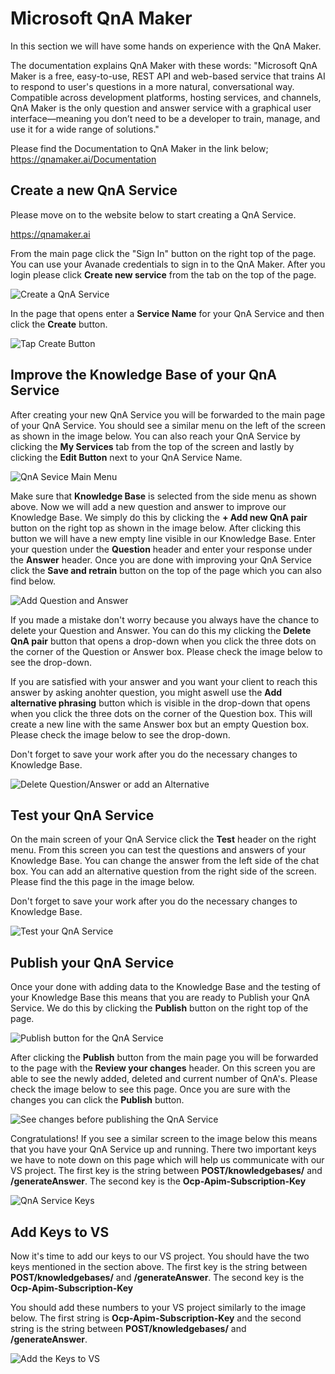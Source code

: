# Microsoft QnA Maker

In this section we will have some hands on experience with the QnA Maker. 

The documentation explains QnA Maker with these words: "Microsoft QnA Maker is a free, easy-to-use, REST API and web-based service that trains AI to respond to user's questions in a more natural, conversational way. Compatible across development platforms, hosting services, and channels, QnA Maker is the only question and answer service with a graphical user interface—meaning you don’t need to be a developer to train, manage, and use it for a wide range of solutions."

Please find the Documentation to QnA Maker in the link below;
https://qnamaker.ai/Documentation


## Create a new QnA Service

Please move on to the website below to start creating a QnA Service.

https://qnamaker.ai

From the main page click the "Sign In" button on the right top of the page. You can use your Avanade credentials to sign in to the QnA Maker. After you login please click **Create new service** from the tab on the top of the page. 

![Create a QnA Service](https://jrbrbq.by3302.livefilestore.com/y4mV_SBLAImv3w3E4iiW6b_Z6zhQnBr7JTHqgoqjPtcRDXUJKMG6-luQPL8pQJMmbn2c7RKXkO8mrHWuF49RUnVSvV1RYxFzcU4OdCO0o1DuaL1U3MTtulZzI6K8VY-spLMoMXj9zUApdRAl4-1QUISgeoqRKdhU9F-WdMgk--M-wLAVqCGbxP9wZaHqh9JtYdUVWpJRqZTaB0GnuFWdKgpNA?width=720&height=124&cropmode=none)

In the page that opens enter a **Service Name** for your QnA Service and then click the **Create** button.

![Tap Create Button](https://izveyg.by3302.livefilestore.com/y4mWxKN_wpI_BmmRa7FzREORE_VsQegSOXn17RmZU01tt1wZ2Vb6PilmcTUJ-hH8G9ksYJ7_SEaCOKjN6Z9CpopO06xvxpHVyYipSv-bCQpeXIKUnsqBbcAMpFopzurgJOTY1KhnWhmXtLvUIOojRrspKUIHA-3s81CT_jvz_Cdpj2B1r4Tus1FCszZyShLKPQWX_S3u17U-Dgmfd1O6b1--Q?width=920&height=276&cropmode=none)


## Improve the Knowledge Base of your QnA Service

After creating your new QnA Service you will be forwarded to the main page of your QnA Service. You should see a similar menu on the left of the screen as shown in the image below. You can also reach your QnA Service by clicking the **My Services** tab from the top of the screen and lastly by clicking the **Edit Button** next to your QnA Service Name.

![QnA Sevice Main Menu](https://8mycwa.by3302.livefilestore.com/y4mkKUpIQtiwgohxTtuyQqlzZ5MNHPLMZKc4HXPVi2AriI44B8czx-aXPE7A_eTBp8NSSIXfOQ0MXN6E12t2ZWquldMzplwt64zY638lJq2ugqF258KzdMEhQe-ljptxmXYmeUF2_ZAZl-TZT4FOoL7CWZX7EoVmeZtryFljalzTipuuWScjcZSCKpGy6hK9dzTDuokC8d7AOCk-Kyn_YoUig?width=304&height=316&cropmode=none)

Make sure that **Knowledge Base** is selected from the side menu as shown above. Now we will add a new question and answer to improve our Knowledge Base. We simply do this by clicking the **+ Add new QnA pair** button on the right top as shown in the image below. After clicking this button we will have a new empty line visible in our Knowledge Base. Enter your question under the **Question** header and enter your response under the **Answer** header. Once you are done with improving your QnA Service click the **Save and retrain** button on the top of the page which you can also find below.

![Add Question and Answer](https://yuagea.by3302.livefilestore.com/y4mmwHVrfYcGMpRCJQOHTU5QWF1a1drLTO_NZbeKMWoBBQFtDQBiRmhdoN3FvN2WSV_1FhfsAkxkcMOW5OknNvnv0MaMKwiDgtbLm_ASAv10HF1zlrAF5LY6ZJmlDTxhbnioBhHptas_zcVH-6NHfT0ta0rsshUJd02BKx1gnU87NknhYv3TYsk7RO9qqeLxSXC3NTrybJMJeOyGh28TEykRg?width=1232&height=398&cropmode=none)

If you made a mistake don't worry because you always have the chance to delete your Question and Answer. You can do this my clicking the **Delete QnA pair** button that opens a drop-down when you click the three dots on the corner of the Question or Answer box. Please check the image below to see the drop-down.

If you are satisfied with your answer and you want your client to reach this answer by asking anohter question, you might aswell use the **Add alternative phrasing** button which is visible in the drop-down that opens when you click the three dots on the corner of the Question box. This will create a new line with the same Answer box but an empty Question box. Please check the image below to see the drop-down.

Don't forget to save your work after you do the necessary changes to Knowledge Base. 

![Delete Question/Answer or add an Alternative](https://x2tf1q.by3302.livefilestore.com/y4mD3LEF94-f7x6P3qo94gOpNKvb9JlHUOGZcbyWKB9H0GryRPplqKOspSUzq-bOyIMmd4ySp7Sapkr4HwJjd1oKx1aoUwDgKgIXZNp9UPi-3DDjjhoxm-QwaGus6ucV8Ed_PNS5ywlJkr0Wz2wvOzE9-UTdkCxOVK6t_tAjQySPMroLFB0vTQ38UVWLUlq-vGOireE_60Dhy6YjhnhVSZanA?width=770&height=435&cropmode=none)


## Test your QnA Service

On the main screen of your QnA Service click the **Test** header on the right menu. From this screen you can test the questions and answers of your Knowledge Base. You can change the answer from the left side of the chat box. You can add an alternative question from the right side of the screen. Please find the this page in the image below.

Don't forget to save your work after you do the necessary changes to Knowledge Base. 

![Test your QnA Service](https://kyiqka.by3302.livefilestore.com/y4m0B3vPye_soAThT-yY82aQDPOpGmaEF6TfMXIjo3ESvgIjjccIdtcSyuKedHKR1xaj1p-VtaXhLzsTpo5IJImR9qx2Jq_43rxLCAlu_wsy-vzJmnkiXKqv-5CaEaVwlGylZw5GssUyBAL4gh9SuGZgAWPxaC_tK81IH5oMQHO2P4HcppGZDP9XacE-X7XlZA7okrmC2_G4CE3u7PqatjogQ?width=990&height=675&cropmode=none)

## Publish your QnA Service

Once your done with adding data to the Knowledge Base and the testing of your Knowledge Base this means that you are ready to Publish your QnA Service. We do this by clicking the **Publish** button on the right top of the page. 

![Publish button for the QnA Service](https://9g1p7q.by3302.livefilestore.com/y4mtH3K9eUG8FVvdNh5Ln6CfCXuPdONSRaZsHO7uzSiW3mVYqo1iUlW8Xr9JlYTe7ijjBffC7Znv3mUhcu15GCA0-NuTyRQmOuc3oUHpitKYcRqy6UmgyC1Mk8BYuf-99i0Eash26vjtY2kA24JubtZjAOMWSd-8gpVmq6-glAHsjGybaGOlpTRv3ADEZPB5liAWX9ot8OrM_Bk6nVEKJl6Rg?width=454&height=182&cropmode=none)

After clicking the **Publish** button from the main page you will be forwarded to the page with the **Review your changes** header. On this screen you are able to see the newly added, deleted and current number of QnA's. Please check the image below to see this page. Once you are sure with the changes you can click the **Publish** button.


![See changes before publishing the QnA Service](https://w5nbsg.by3302.livefilestore.com/y4mAnrcEtQlHJWDHcPG8OClV59zLXVN0MG7WytadKxV7zNfjFLkr6mMeowO4oD75VRvS9HGqz3ue2weOTLsGzPXh4-HWAieGoi1oEt99AQQwB0SDfs81LgAzFT6_JuzG1A_Din0BvCnLhNa-jUVNn-RXET_4FpjsCdBduPR8932JdY4kZr-5viu0pO18CPVn1LPBWWBEl6F1xxKsmuIc4pX9A?width=1068&height=300&cropmode=none)

Congratulations! If you see a similar screen to the image below this means that you have your QnA Service up and running. There two important keys we have to note down on this page which will help us communicate with our VS project. The first key is the string between **POST/knowledgebases/** and **/generateAnswer**. The second key is the **Ocp-Apim-Subscription-Key**

![QnA Service Keys](https://wcqaqa.by3302.livefilestore.com/y4mpeG2ffAcnuEaBGhFBjlh-2M7bjS_By_zWHvKbAvO6U3DOmHfsr1fP7BbLKgN2LREcQD8-dZhphmEjNsaFywy1cBzXjRnWDcADlkmfpmHHneo1oTE-IA6Olgf0olJ9lUOC1_uCJvMPjNxdtALLb4xquagf21tpPmqv9hwsVbV8R935pZkT5CD2SrVxhYN96yBrCzxwJnh64AllcRw2v90Kg?width=761&height=386&cropmode=none)


 ## Add Keys to VS

 Now it's time to add our keys to our VS project. You should have the two keys mentioned in the section above. The first key is the string between **POST/knowledgebases/** and **/generateAnswer**. The second key is the **Ocp-Apim-Subscription-Key**

You should add these numbers to your VS project similarly to the image below. The first string is **Ocp-Apim-Subscription-Key** and the second string is the string between **POST/knowledgebases/** and **/generateAnswer**.

   ![Add the Keys to VS](https://78ykwa.by3302.livefilestore.com/y4mpz8aIKOTVKk5XApX2jlJVlJIeF00KmF3e8g1o1vsGUq81wHyZdOEORs1X03DJ4qAetUwjVZpxaELZ_0x--TykdvjUxhr7WNuCri0Cv5oVgJPrrjrvHS8_Col_nWJF2vjTrS5Tii9cHjdO-tvKMz3sqkkw5SimHBUNpN2Isd-WuY5MKYspqE75dMZozDj7flTqInLKyqel0EriuJjPvV_9w?width=666&height=75&cropmode=none)